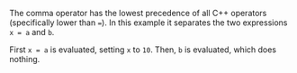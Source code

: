 The comma operator has the lowest precedence of all C++ operators (specifically lower than `=`). 
In this example it separates the two expressions `x = a` and `b`.

First `x = a` is evaluated, setting `x` to `10`.
Then, `b` is evaluated, which does nothing.